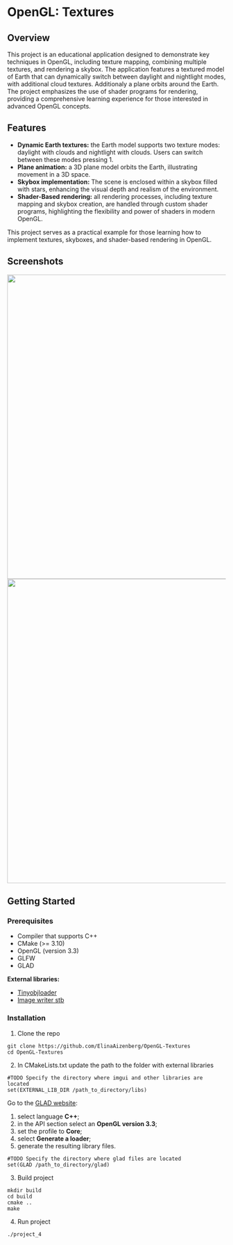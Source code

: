 # OpenGL: Textures
## Overview
This project is an educational application designed to demonstrate key techniques in OpenGL, including texture mapping, combining multiple textures, and rendering a skybox. The application features a textured model of Earth that can dynamically switch between daylight and nightlight modes, with additional cloud textures. Additionaly a plane orbits around the Earth. The project emphasizes the use of shader programs for rendering, providing a comprehensive learning experience for those interested in advanced OpenGL concepts.

## Features
- **Dynamic Earth textures:** the Earth model supports two texture modes: daylight with clouds and nightlight with clouds. Users can switch between these modes pressing 1.
- **Plane animation:** a 3D plane model orbits the Earth, illustrating movement in a 3D space.
- **Skybox implementation:** The scene is enclosed within a skybox filled with stars, enhancing the visual depth and realism of the environment.
- **Shader-Based rendering:** all rendering processes, including texture mapping and skybox creation, are handled through custom shader programs, highlighting the flexibility and power of shaders in modern OpenGL.

This project serves as a practical example for those learning how to implement textures, skyboxes, and shader-based rendering in OpenGL.

## Screenshots
<image src="https://github.com/user-attachments/assets/125f10ce-63d9-42f3-bcfe-0f1b2209a6a1"  width="700">

<image src="https://github.com/user-attachments/assets/623bc817-ceb8-4242-b75c-bd73d588429d"  width="700">

## Getting Started
### Prerequisites
- Compiler that supports C++
- CMake (>= 3.10)
- OpenGL (version 3.3)
- GLFW
- GLAD 

**External libraries:**
- [Tinyobjloader](https://github.com/tinyobjloader/tinyobjloader)
- [Image writer stb](https://github.com/nothings/stb/blob/master/stb_image_write.h)

### Installation
1. Clone the repo
```
git clone https://github.com/ElinaAizenberg/OpenGL-Textures
cd OpenGL-Textures
```

2. In CMakeLists.txt update the path to the folder with external libraries
```
#TODO Specify the directory where imgui and other libraries are located
set(EXTERNAL_LIB_DIR /path_to_directory/libs)
```
Go to the [GLAD website](http://glad.dav1d.de/):
1. select language **C++**;
2. in the API section select an **OpenGL version 3.3**;
3. set the profile to **Core**;
4. select **Generate a loader**;
5. generate the resulting library files.
```
#TODO Specify the directory where glad files are located
set(GLAD /path_to_directory/glad)
```

3. Build project
```
mkdir build
cd build
cmake ..
make
```

4. Run project
```
./project_4
```


